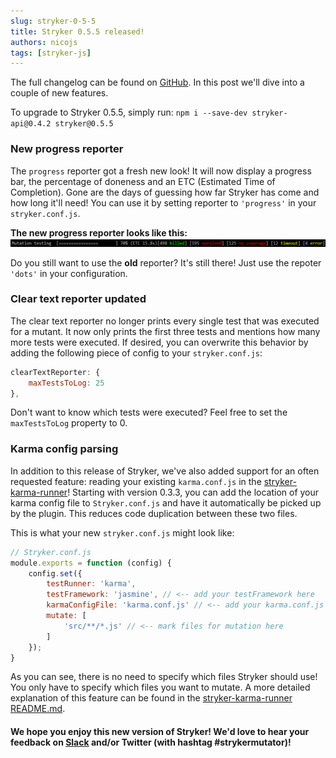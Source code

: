 ```yaml
---
slug: stryker-0-5-5
title: Stryker 0.5.5 released!
authors: nicojs
tags: [stryker-js]
---
```


The full changelog can be found on [GitHub](https://github.com/stryker-mutator/stryker-js/blob/master/CHANGELOG.md). In this post we'll dive into a couple of new features.

To upgrade to Stryker 0.5.5, simply run: `npm i --save-dev stryker-api@0.4.2 stryker@0.5.5`

<!--truncate-->

### New progress reporter

The `progress` reporter got a fresh new look! It will now display a progress bar, the percentage of doneness and an ETC (Estimated Time of Completion).
Gone are the days of guessing how far Stryker has come and how long it'll need!
You can use it by setting reporter to `'progress'` in your `stryker.conf.js`.

**The new progress reporter looks like this:**
![new progress reporter image](/images/blogs/progress-reporter.png)

Do you still want to use the **old** reporter? It's still there! Just use the repoter `'dots'` in your configuration.

### Clear text reporter updated

The clear text reporter no longer prints every single test that was executed for a mutant. It now only prints the first three tests and mentions how many more tests were executed.
If desired, you can overwrite this behavior by adding the following piece of config to your `stryker.conf.js`:

```js
clearTextReporter: {
    maxTestsToLog: 25
},
```

Don't want to know which tests were executed? Feel free to set the `maxTestsToLog` property to 0.

### Karma config parsing

In addition to this release of Stryker, we've also added support for an often requested feature: reading your existing `karma.conf.js` in the [stryker-karma-runner](https://github.com/stryker-mutator/stryker-js/tree/master/packages/stryker-karma-runner)!
Starting with version 0.3.3, you can add the location of your karma config file to `Stryker.conf.js` and have it automatically be picked up by the plugin. This reduces code duplication between these two files.

This is what your new `stryker.conf.js` might look like:

```js
// Stryker.conf.js
module.exports = function (config) {
    config.set({
        testRunner: 'karma',
        testFramework: 'jasmine', // <-- add your testFramework here
        karmaConfigFile: 'karma.conf.js' // <-- add your karma.conf.js file here
        mutate: [
            'src/**/*.js' // <-- mark files for mutation here
        ]
    });
}
```

As you can see, there is no need to specify which files Stryker should use! You only have to specify which files you want to mutate.
A more detailed explanation of this feature can be found in the [stryker-karma-runner README.md](https://github.com/stryker-mutator/stryker-js/tree/master/packages/stryker-karma-runner/blob/master/README.md#configuring).

#### We hope you enjoy this new version of Stryker! We'd love to hear your feedback on [Slack](https://join.slack.com/t/stryker-mutator/shared_invite/enQtOTUyMTYyNTg1NDQ0LTU4ODNmZDlmN2I3MmEyMTVhYjZlYmJkOThlNTY3NTM1M2QxYmM5YTM3ODQxYmJjY2YyYzllM2RkMmM1NjNjZjM) and/or Twitter (with hashtag #strykermutator)!
